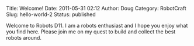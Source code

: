 Title: Welcome!
Date: 2011-05-31 02:12
Author: Doug
Category: RobotCraft
Slug: hello-world-2
Status: published

Welcome to Robots D11. I am a robots enthusiast and I hope you enjoy what you find here. Please join me on my quest to build and collect the best robots around.
